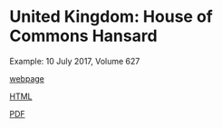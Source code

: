 # United Kingdom: House of Commons Hansard

Example: 10 July 2017, Volume 627

[webpage](https://hansard.parliament.uk/commons/2017-07-10)

[HTML](https://hansard.parliament.uk/commons/2017-07-10/debates/91dd19f4-61b0-4936-96d0-c9624343934d/CommonsChamber)

[PDF](https://www.parliament.uk/documents/publications-records/House-of-Commons-Publications/BV_Commons_Vol_627.pdf)


